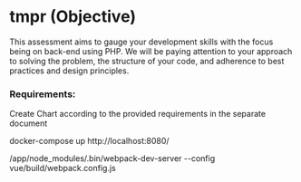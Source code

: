 # tmpr (Objective)
This assessment aims to gauge your development skills with the focus being on back-end using PHP. We will be paying attention to your approach to solving the problem, the structure of your code, and adherence to best practices and design principles.

### Requirements:
Create Chart according to the provided requirements in the separate document


docker-compose up
http://localhost:8080/

/app/node_modules/.bin/webpack-dev-server --config vue/build/webpack.config.js
